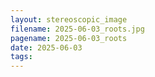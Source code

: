 ```yaml
---
layout: stereoscopic_image
filename: 2025-06-03_roots.jpg
pagename: 2025-06-03_roots
date: 2025-06-03
tags:
---
```

